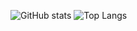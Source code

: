 ![GitHub stats](https://github-readme-stats.vercel.app/api?username=qwreey75&count_private=true&show_icons=true&theme=radical)  ![Top Langs](https://github-readme-stats.vercel.app/api/top-langs/?username=qwreey75&theme=radical&layout=compact)  
